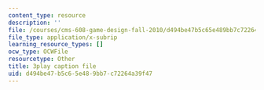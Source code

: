 ```yaml
---
content_type: resource
description: ''
file: /courses/cms-608-game-design-fall-2010/d494be47b5c65e489bb7c72264a39f47_68557.vtt
file_type: application/x-subrip
learning_resource_types: []
ocw_type: OCWFile
resourcetype: Other
title: 3play caption file
uid: d494be47-b5c6-5e48-9bb7-c72264a39f47
---
```

